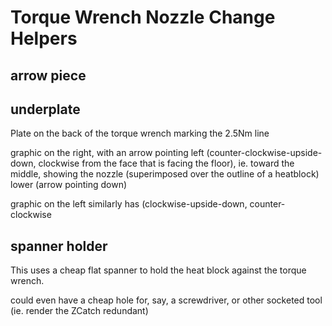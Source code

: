 # Torque Wrench Nozzle Change Helpers

## arrow piece

## underplate

Plate on the back of the torque wrench marking the 2.5Nm line

graphic on the right, with an arrow pointing left (counter-clockwise-upside-down, clockwise from the face that is facing the floor), ie. toward the middle, showing the nozzle (superimposed over the outline of a heatblock) lower (arrow pointing down)

graphic on the left similarly has (clockwise-upside-down, counter-clockwise

## spanner holder

This uses a cheap flat spanner to hold the heat block against the torque wrench.

could even have a cheap hole for, say, a screwdriver, or other socketed tool (ie. render the ZCatch redundant)

